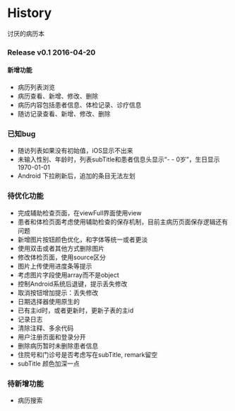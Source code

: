 # History
讨厌的病历本

### Release v0.1 2016-04-20
#### 新增功能
- 病历列表浏览
- 病历查看、新增、修改、删除
- 病历内容包括患者信息、体检记录、诊疗信息
- 随访记录查看、新增、修改、删除


### 已知bug
- 随访列表如果没有初始值，iOS显示不出来
- 未输入性别、年龄时，列表subTitle和患者信息头显示“- - 0岁”，生日显示1970-01-01
- Android 下拉刷新后，追加的条目无法左划


### 待优化功能
- 完成辅助检查页面，在viewFull界面使用view
- 患者和体检页面考虑使用辅助检查的保存机制，目前主病历页面保存逻辑还有问题
- 新增图片按钮颜色优化，和字体等统一或者更淡
- 使用双击或者其他方式删除图片
- 修改体检页面，使用source区分
- 图片上传使用进度条等提示
- 考虑图片字段使用array而不是object
- 控制Android系统后退键，提示丢失修改
- 取消按钮增加提示：丢失修改
- 日期选择器使用原生的
- 已有主id时，或者更新时，更新子表的主id
- 记录日志
- 清除注释、多余代码
- 用户注册页面和登录分开
- 删除病历暂时未删除患者信息
- 住院号和门诊号是否考虑写在subTitle, remark留空
- subTitle 颜色加深一点


### 待新增功能
- 病历搜索
